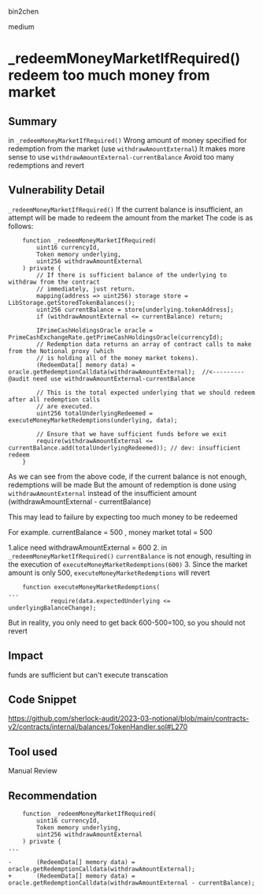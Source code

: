 bin2chen

medium

# _redeemMoneyMarketIfRequired()  redeem too much money from market

## Summary
in `_redeemMoneyMarketIfRequired()` 
Wrong amount of money specified for redemption from the market (use `withdrawAmountExternal`)
It makes more sense to use `withdrawAmountExternal-currentBalance`
Avoid too many redemptions and revert

## Vulnerability Detail

`_redeemMoneyMarketIfRequired()` If the current balance is insufficient, an attempt will be made to redeem the amount from the market
The code is as follows:

```solidity
    function _redeemMoneyMarketIfRequired(
        uint16 currencyId,
        Token memory underlying,
        uint256 withdrawAmountExternal
    ) private {
        // If there is sufficient balance of the underlying to withdraw from the contract
        // immediately, just return.
        mapping(address => uint256) storage store = LibStorage.getStoredTokenBalances();
        uint256 currentBalance = store[underlying.tokenAddress];
        if (withdrawAmountExternal <= currentBalance) return;

        IPrimeCashHoldingsOracle oracle = PrimeCashExchangeRate.getPrimeCashHoldingsOracle(currencyId);
        // Redemption data returns an array of contract calls to make from the Notional proxy (which
        // is holding all of the money market tokens).
        (RedeemData[] memory data) = oracle.getRedemptionCalldata(withdrawAmountExternal);  //<---------@audit need use withdrawAmountExternal-currentBalance

        // This is the total expected underlying that we should redeem after all redemption calls
        // are executed.
        uint256 totalUnderlyingRedeemed = executeMoneyMarketRedemptions(underlying, data);

        // Ensure that we have sufficient funds before we exit
        require(withdrawAmountExternal <= currentBalance.add(totalUnderlyingRedeemed)); // dev: insufficient redeem
    }
```

As we can see from the above code, if the current balance is not enough, redemptions will be made
But the amount of redemption is done using `withdrawAmountExternal` instead of the insufficient amount (withdrawAmountExternal - currentBalance)

This may lead to failure by expecting too much money to be redeemed

For example.
currentBalance = 500 , money market total = 500

1.alice need withdrawAmountExternal = 600
2. in `_redeemMoneyMarketIfRequired()` `currentBalance` is not enough, resulting in the execution of `executeMoneyMarketRedemptions(600)`
3. Since the market amount is only 500, `executeMoneyMarketRedemptions` will revert
```solidity
    function executeMoneyMarketRedemptions(
...
            require(data.expectedUnderlying <= underlyingBalanceChange);
```

But in reality, you only need to get back 600-500=100, so you should not revert


## Impact

funds are sufficient but can't execute transcation 

## Code Snippet

https://github.com/sherlock-audit/2023-03-notional/blob/main/contracts-v2/contracts/internal/balances/TokenHandler.sol#L270

## Tool used

Manual Review

## Recommendation

```solidity
    function _redeemMoneyMarketIfRequired(
        uint16 currencyId,
        Token memory underlying,
        uint256 withdrawAmountExternal
    ) private {
...

-       (RedeemData[] memory data) = oracle.getRedemptionCalldata(withdrawAmountExternal); 
+       (RedeemData[] memory data) = oracle.getRedemptionCalldata(withdrawAmountExternal - currentBalance); 
```